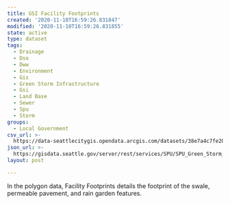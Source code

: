 ```yaml
---
title: GSI Facility Footprints
created: '2020-11-10T16:59:26.831847'
modified: '2020-11-10T16:59:26.831855'
state: active
type: dataset
tags:
  - Drainage
  - Dso
  - Dww
  - Environment
  - Gis
  - Green Storm Infrastructure
  - Gsi
  - Land Base
  - Sewer
  - Spu
  - Storm
groups:
  - Local Government
csv_url: >-
  https://data-seattlecitygis.opendata.arcgis.com/datasets/38e7a4c7fe2041738b3dad35e5932369_14.csv?outSR=%7B%22latestWkid%22%3A2926%2C%22wkid%22%3A2926%7D
json_url: >-
  https://gisdata.seattle.gov/server/rest/services/SPU/SPU_Green_Storm_Infrastructure/MapServer/14
layout: post

---
```

In the polygon data, Facility Footprints details the footprint of the swale, permeable pavement, and rain garden features.
